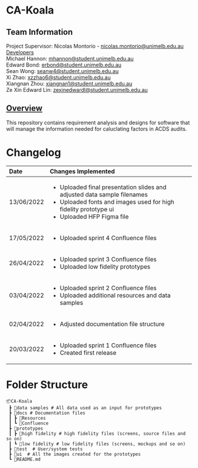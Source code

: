 # CA-Koala

## Team Information

Project Supervisor: Nicolas Montorio - nicolas.montorio@unimelb.edu.au\
<ins>Developers</ins>\
Michael Hannon: mhannon@student.unimelb.edu.au\
Edward Bond: erbond@student.unimelb.edu.au\
Sean Wong: seanw4@student.unimelb.edu.au\
Xi Zhao: xzzhao6@student.unimelb.edu.au\
Xiangnan Zhou: xiangnan1@student.unimelb.edu.au\
Ze Xin Edward Lin: zexinedwardl@student.unimelb.edu.au

## <ins>Overview</ins>

This repository contains requirement analysis and designs for software that will manage the information needed for caluclating factors in ACDS audits.

# Changelog

| Date       | Changes Implemented                                                                                                                                                                           |
| :--------- | :-------------------------------------------------------------------------------------------------------------------------------------------------------------------------------------------- |
| 13/06/2022 | <ul><li>Uploaded final presentation slides and adjusted data sample filenames</li><li>Uploaded fonts and images used for high fidelity prototype ui</li><li>Uploaded HFP Figma file</li></ul> |
| 17/05/2022 | <ul><li>Uploaded sprint 4 Confluence files</li>                                                                                                                                               |
| 26/04/2022 | <ul><li>Uploaded sprint 3 Confluence files</li> <li>Uploaded low fidelity prototypes</li></ul>                                                                                                |
| 03/04/2022 | <ul><li>Uploaded sprint 2 Confluence files </li><li> Uploaded additional resources and data samples</li></ul>                                                                                 |
| 02/04/2022 | <ul><li>Adjusted documentation file structure</ul></li>                                                                                                                                       |
| 20/03/2022 | <ul><li> Uploaded sprint 1 Confluence files </li><li> Created first release </li></ul>                                                                                                        |

# Folder Structure

```
📦CA-Koala
 ┣ 📂data samples # All data used as an input for prototypes
 ┣ 📂docs # Documentation files
 ┃ ┣ 📂Resources
 ┃ ┗ 📂Confluence
 ┣ 📂prototypes
 ┃ ┣ 📂high fidelity # high fidelity files (screens, source files and so on)
 ┃ ┗ 📂low fidelity # low fidelity files (screens, mockups and so on)
 ┣ 📂test  # User/system tests
 ┣ 📂ui  # All the images created for the prototypes
 ┗ 📜README.md
```

